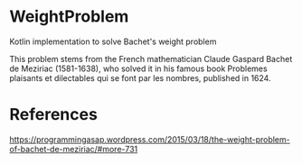# WeightProblem
Kotlin implementation to solve Bachet's weight problem

This problem stems from the French mathematician Claude Gaspard Bachet de Meziriac (1581-1638), who solved it in his famous book Problemes plaisants et dilectables qui se font par les nombres, published in 1624.

# References
https://programmingasap.wordpress.com/2015/03/18/the-weight-problem-of-bachet-de-meziriac/#more-731
